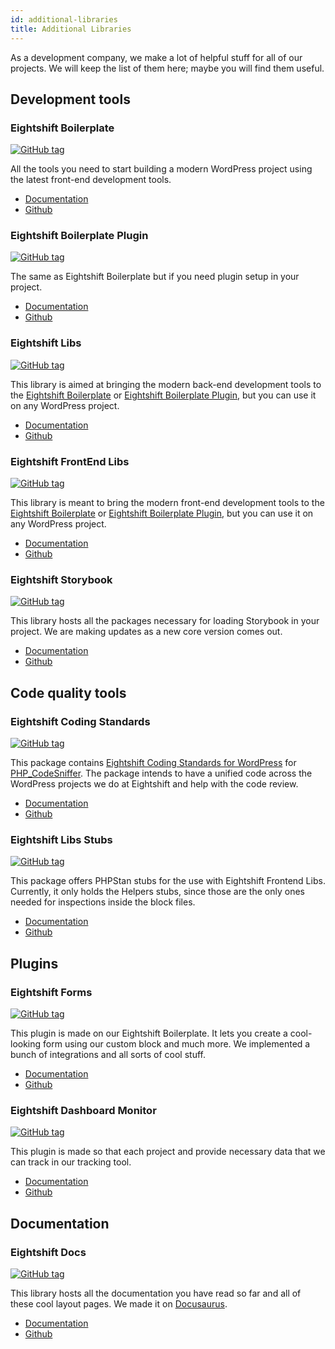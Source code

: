 ```yaml
---
id: additional-libraries
title: Additional Libraries
---
```


As a development company, we make a lot of helpful stuff for all of our projects. We will keep the list of them here; maybe you will find them useful.

## Development tools
### Eightshift Boilerplate

[![GitHub tag](https://img.shields.io/github/tag/infinum/eightshift-boilerplate.svg?style=for-the-badge)](https://github.com/infinum/eightshift-boilerplate)

All the tools you need to start building a modern WordPress project using the latest front-end development tools.

* [Documentation](/docs/welcome)
* [Github](https://github.com/infinum/eightshift-boilerplate)

### Eightshift Boilerplate Plugin

[![GitHub tag](https://img.shields.io/github/tag/infinum/eightshift-boilerplate-plugin.svg?style=for-the-badge)](https://github.com/infinum/eightshift-boilerplate-plugin)

The same as Eightshift Boilerplate but if you need plugin setup in your project.

* [Documentation](/docs/welcome)
* [Github](https://github.com/infinum/eightshift-boilerplate-plugin)

### Eightshift Libs

[![GitHub tag](https://img.shields.io/github/tag/infinum/eightshift-libs.svg?style=for-the-badge)](https://github.com/infinum/eightshift-libs)

This library is aimed at bringing the modern back-end development tools to the [Eightshift Boilerplate](https://github.com/infinum/eightshift-boilerplate) or [Eightshift Boilerplate Plugin](https://github.com/infinum/eightshift-boilerplate-plugin), but you can use it on any WordPress project.

* [Documentation](/docs/eightshift-libs)
* [Github](https://github.com/infinum/eightshift-libs)

### Eightshift FrontEnd Libs

[![GitHub tag](https://img.shields.io/github/tag/infinum/eightshift-frontend-libs.svg?style=for-the-badge)](https://github.com/infinum/eightshift-frontend-libs)

This library is meant to bring the modern front-end development tools to the [Eightshift Boilerplate](https://github.com/infinum/eightshift-boilerplate) or [Eightshift Boilerplate Plugin](https://github.com/infinum/eightshift-boilerplate-plugin), but you can use it on any WordPress project.

* [Documentation](/docs/eightshift-frontend-libs)
* [Github](https://github.com/infinum/eightshift-frontend-libs)

### Eightshift Storybook

[![GitHub tag](https://img.shields.io/github/tag/infinum/eightshift-storybook.svg?style=for-the-badge)](https://github.com/infinum/eightshift-storybook)

This library hosts all the packages necessary for loading Storybook in your project. We are making updates as a new core version comes out.

* [Documentation](/docs/basics/blocks-storybook)
* [Github](https://github.com/infinum/eightshift-storybook)

## Code quality tools

### Eightshift Coding Standards

[![GitHub tag](https://img.shields.io/github/tag/infinum/eightshift-coding-standards.svg?style=for-the-badge)](https://github.com/infinum/eightshift-coding-standards)

This package contains [Eightshift Coding Standards for WordPress](https://handbook.infinum.co/books/wordpress) for [PHP_CodeSniffer](https://github.com/squizlabs/PHP_CodeSniffer/). The package intends to have a unified code across the WordPress projects we do at Eightshift and help with the code review.

* [Documentation](https://github.com/infinum/eightshift-coding-standards/wiki)
* [Github](https://github.com/infinum/eightshift-coding-standards)

### Eightshift Libs Stubs

[![GitHub tag](https://img.shields.io/github/tag/infinum/eightshift-libs-stubs.svg?style=for-the-badge)](https://github.com/infinum/eightshift-libs-stubs)

This package offers PHPStan stubs for the use with Eightshift Frontend Libs. Currently, it only holds the Helpers stubs, since those are the only ones needed for inspections inside the block files.

* [Documentation](https://github.com/infinum/eightshift-libs-stubs/wiki)
* [Github](https://github.com/infinum/eightshift-libs-stubs)

## Plugins

### Eightshift Forms

[![GitHub tag](https://img.shields.io/github/tag/infinum/eightshift-forms.svg?style=for-the-badge)](https://github.com/infinum/eightshift-forms)

This plugin is made on our Eightshift Boilerplate. It lets you create a cool-looking form using our custom block and much more. We implemented a bunch of integrations and all sorts of cool stuff.

* [Documentation](https://github.com/infinum/eightshift-forms/wiki)
* [Github](https://github.com/infinum/eightshift-forms)

### Eightshift Dashboard Monitor

[![GitHub tag](https://img.shields.io/github/tag/infinum/eightshift-dashboard-monitor.svg?style=for-the-badge)](https://github.com/infinum/eightshift-dashboard-monitor)

This plugin is made so that each project and provide necessary data that we can track in our tracking tool.

* [Documentation](https://github.com/infinum/eightshift-forms/wiki)
* [Github](https://github.com/infinum/eightshift-dashboard-monitor)

## Documentation

### Eightshift Docs

[![GitHub tag](https://img.shields.io/github/tag/infinum/eightshift-docs.svg?style=for-the-badge)](https://github.com/infinum/eightshift-docs)

This library hosts all the documentation you have read so far and all of these cool layout pages. We made it on [Docusaurus](https://v2.docusaurus.io/).

* [Documentation](/docs/welcome)
* [Github](https://github.com/infinum/eightshift-docs)
